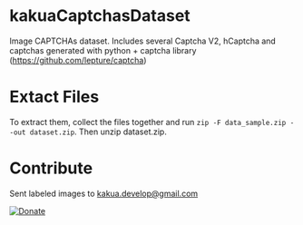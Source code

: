 # kakuaCaptchasDataset
Image CAPTCHAs dataset. Includes several Captcha V2, hCaptcha and captchas generated with python + captcha library (https://github.com/lepture/captcha)

# Extact Files

To extract them, collect the files together and run `zip -F data_sample.zip --out dataset.zip`. Then unzip dataset.zip.

# Contribute
Sent labeled images to kakua.develop@gmail.com


[![Donate](https://img.shields.io/badge/Donate-PayPal-green.svg)](https://www.paypal.com/donate/?hosted_button_id=5DRMVP24HCFXC)
